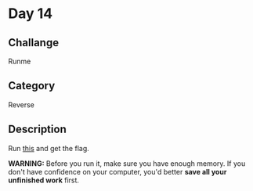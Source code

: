 # Day 14

## Challange
Runme

## Category
Reverse

## Description
Run [this](./runme) and get the flag.

__WARNING:__ Before you run it, make sure you have enough memory. If you don't have confidence on your computer, you'd better __save all your unfinished work__ first.

